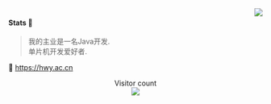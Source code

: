 <img align="right" src="https://github-readme-stats.vercel.app/api?username=HWYWL&show_icons=true&icon_color=805AD5&text_color=718096&bg_color=ffffff&hide_title=true" />

#### Stats 👏

> 我的主业是一名Java开发.  
> 单片机开发爱好者.

🔗 https://hwy.ac.cn

<p align="center"> 
  Visitor count<br>
  <img src="https://profile-counter.glitch.me/sagar-viradiya/count.svg" />
</p>
